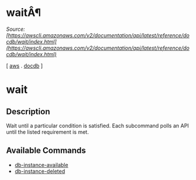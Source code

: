 # waitÂ¶

*Source: [https://awscli.amazonaws.com/v2/documentation/api/latest/reference/docdb/wait/index.html](https://awscli.amazonaws.com/v2/documentation/api/latest/reference/docdb/wait/index.html)*

[ [aws](https://awscli.amazonaws.com/v2/documentation/api/latest/reference/index.html#cli-aws) . [docdb](https://awscli.amazonaws.com/v2/documentation/api/latest/reference/docdb/index.html#cli-aws-docdb) ]

# wait

## Description

Wait until a particular condition is satisfied. Each subcommand polls an API until the listed requirement is met.

## Available Commands

- [db-instance-available](https://awscli.amazonaws.com/v2/documentation/api/latest/reference/docdb/wait/db-instance-available.html)
- [db-instance-deleted](https://awscli.amazonaws.com/v2/documentation/api/latest/reference/docdb/wait/db-instance-deleted.html)